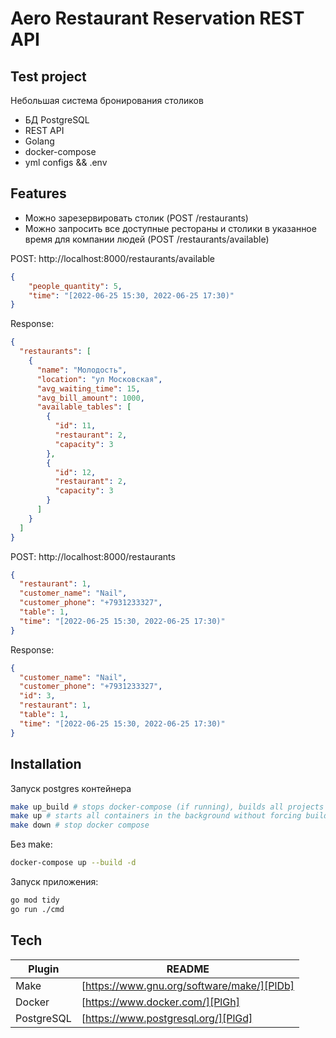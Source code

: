 # Aero Restaurant Reservation REST API
## Test project

Небольшая система бронирования столиков

- БД PostgreSQL
- REST API
- Golang
- docker-compose
- yml configs && .env

## Features

- Можно зарезервировать столик (POST /restaurants)
- Можно запросить все доступные рестораны и столики в указанное время для компании людей (POST /restaurants/available)

POST: http://localhost:8000/restaurants/available
```json
{
    "people_quantity": 5,
    "time": "[2022-06-25 15:30, 2022-06-25 17:30)"
}
```
Response:
```json
{
  "restaurants": [
    {
      "name": "Молодость",
      "location": "ул Московская",
      "avg_waiting_time": 15,
      "avg_bill_amount": 1000,
      "available_tables": [
        {
          "id": 11,
          "restaurant": 2,
          "capacity": 3
        },
        {
          "id": 12,
          "restaurant": 2,
          "capacity": 3
        }
      ]
    }
  ]
}
```

POST: http://localhost:8000/restaurants
```json
{
  "restaurant": 1,
  "customer_name": "Nail",
  "customer_phone": "+7931233327",
  "table": 1,
  "time": "[2022-06-25 15:30, 2022-06-25 17:30)"
}
```
Response:
```json
{
  "customer_name": "Nail",
  "customer_phone": "+7931233327",
  "id": 3,
  "restaurant": 1,
  "table": 1,
  "time": "[2022-06-25 15:30, 2022-06-25 17:30)"
}
```

## Installation

Запуск postgres контейнера
```sh
make up_build # stops docker-compose (if running), builds all projects and starts docker compose
make up # starts all containers in the background without forcing build
make down # stop docker compose
```

Без make:
```sh
docker-compose up --build -d
```

Запуск приложения:
```sh
go mod tidy
go run ./cmd
```

## Tech

| Plugin           | README |
|------------------| ------ |
| Make             | [https://www.gnu.org/software/make/][PlDb] |
| Docker           | [https://www.docker.com/][PlGh] |
| PostgreSQL       | [https://www.postgresql.org/][PlGd] |

[//]: # (These are reference links used in the body of this note and get stripped out when the markdown processor does its job. There is no need to format nicely because it shouldn't be seen. Thanks SO - http://stackoverflow.com/questions/4823468/store-comments-in-markdown-syntax)

[dill]: <https://github.com/joemccann/dillinger>
[git-repo-url]: <https://github.com/joemccann/dillinger.git>
[john gruber]: <http://daringfireball.net>
[df1]: <http://daringfireball.net/projects/markdown/>
[markdown-it]: <https://github.com/markdown-it/markdown-it>
[Ace Editor]: <http://ace.ajax.org>
[node.js]: <http://nodejs.org>
[Twitter Bootstrap]: <http://twitter.github.com/bootstrap/>
[jQuery]: <http://jquery.com>
[@tjholowaychuk]: <http://twitter.com/tjholowaychuk>
[express]: <http://expressjs.com>
[AngularJS]: <http://angularjs.org>
[Gulp]: <http://gulpjs.com>

[PlDb]: <https://github.com/joemccann/dillinger/tree/master/plugins/dropbox/README.md>
[PlGh]: <https://github.com/joemccann/dillinger/tree/master/plugins/github/README.md>
[PlGd]: <https://github.com/joemccann/dillinger/tree/master/plugins/googledrive/README.md>
[PlOd]: <https://github.com/joemccann/dillinger/tree/master/plugins/onedrive/README.md>
[PlMe]: <https://github.com/joemccann/dillinger/tree/master/plugins/medium/README.md>
[PlGa]: <https://github.com/RahulHP/dillinger/blob/master/plugins/googleanalytics/README.md>
